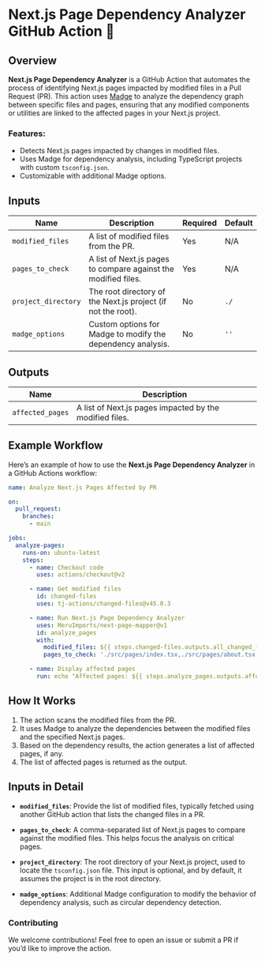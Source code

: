 # Next.js Page Dependency Analyzer GitHub Action 📜

## Overview

**Next.js Page Dependency Analyzer** is a GitHub Action that automates the process of identifying Next.js pages impacted by modified files in a Pull Request (PR). This action uses [Madge](https://github.com/pahen/madge) to analyze the dependency graph between specific files and pages, ensuring that any modified components or utilities are linked to the affected pages in your Next.js project.

### Features:

- Detects Next.js pages impacted by changes in modified files.
- Uses Madge for dependency analysis, including TypeScript projects with custom `tsconfig.json`.
- Customizable with additional Madge options.

## Inputs

| Name               | Description                                                                 | Required | Default |
|--------------------|-----------------------------------------------------------------------------|----------|---------|
| `modified_files`   | A list of modified files from the PR.                                        | Yes      | N/A     |
| `pages_to_check`   | A list of Next.js pages to compare against the modified files.               | Yes      | N/A     |
| `project_directory`| The root directory of the Next.js project (if not the root).                 | No       | `./`    |
| `madge_options`    | Custom options for Madge to modify the dependency analysis.                  | No       | `''`    |

## Outputs

| Name              | Description                                                                 |
|-------------------|-----------------------------------------------------------------------------|
| `affected_pages`  | A list of Next.js pages impacted by the modified files.                      |

## Example Workflow

Here’s an example of how to use the **Next.js Page Dependency Analyzer** in a GitHub Actions workflow:

```yaml
name: Analyze Next.js Pages Affected by PR

on:
  pull_request:
    branches:
      - main

jobs:
  analyze-pages:
    runs-on: ubuntu-latest
    steps:
      - name: Checkout code
        uses: actions/checkout@v2

      - name: Get modified files
        id: changed-files
        uses: tj-actions/changed-files@v45.0.3

      - name: Run Next.js Page Dependency Analyzer
        uses: MeruImports/next-page-mapper@v1
        id: analyze_pages
        with:
          modified_files: ${{ steps.changed-files.outputs.all_changed_files }}
          pages_to_check: './src/pages/index.tsx,./src/pages/about.tsx,./src/pages/blog/[slug].tsx'

      - name: Display affected pages
        run: echo "Affected pages: ${{ steps.analyze_pages.outputs.affected_pages }}"
```

## How It Works

1. The action scans the modified files from the PR.
2. It uses Madge to analyze the dependencies between the modified files and the specified Next.js pages.
3. Based on the dependency results, the action generates a list of affected pages, if any.
4. The list of affected pages is returned as the output.

## Inputs in Detail

- **`modified_files`**: Provide the list of modified files, typically fetched using another GitHub action that lists the changed files in a PR.
  
- **`pages_to_check`**: A comma-separated list of Next.js pages to compare against the modified files. This helps focus the analysis on critical pages.
  
- **`project_directory`**: The root directory of your Next.js project, used to locate the `tsconfig.json` file. This input is optional, and by default, it assumes the project is in the root directory.
  
- **`madge_options`**: Additional Madge configuration to modify the behavior of dependency analysis, such as circular dependency detection.

### Contributing

We welcome contributions! Feel free to open an issue or submit a PR if you’d like to improve the action.
